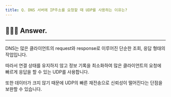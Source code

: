 ```yaml
---
title: Q. DNS 서버에 IP주소를 요청할 때 UDP를 사용하는 이유는?
---
```


## 🧑🏻‍💻 Answer.
---

DNS는 많은 클라이언트의 request와 response로 이루어진 단순한 조회, 응답 형태의 작업입니다.

따라서 연결 상태를 유지하지 않고 정보 기록을 최소화하여 많은 클라이언트의 요청에 빠르게 응답을 할 수 있는 UDP를 사용합니다.

또한 데이터가 크지 않기 때문에 UDP의 빠른 재전송으로 신뢰성이 떨어진다는 단점을 보완할 수 있습니다.